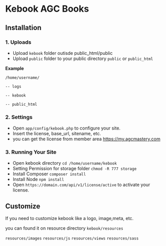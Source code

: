 # Kebook AGC Books
## Installation

### 1. Uploads
- Upload `kebook` folder outisde public_html/public
- Upload `public` folder to your public directory `public` or `public_html`

**Example**

`/home/username/`

`-- logs`

`-- kebook`

`-- public_html`


### 2. Settings
- Open `app/config/kebook.php` to configure your site.
- Insert the license, base_url, sitename, etc.
- you can get the license from member area https://my.agcmastery.com

### 3. Running Your Site
- Open kebook directory `cd /home/username/kebook`
- Setting Permission for storage folder `chmod -R 777 storage`
- Install Composer `composer install`
- Install Node `npm install`
- Open `https://domain.com/api/v1/license/active` to activate your license.

## Customize

If you need to customize kebook like a logo, image,meta, etc.

you can found it on resource directory `kebook/resources`

`resources/images`
`resources/js`
`resources/views`
`resources/sass`

